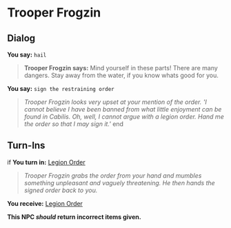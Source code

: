 # Trooper Frogzin
## Dialog

**You say:** `hail`



>**Trooper Frogzin says:** Mind yourself in these parts! There are many dangers. Stay away from the water, if you know whats good for you.

**You say:** `sign the restraining order`



>*Trooper Frogzin looks very upset at your mention of the order. 'I cannot believe I have been banned from what little enjoyment can be found in Cabilis. Oh, well, I cannot argue with a legion order. Hand me the order so that I may sign it.'*
end

## Turn-Ins



if **You turn in:** [Legion Order](/item/18240)


>*Trooper Frogzin grabs the order from your hand and mumbles something unpleasant and vaguely threatening. He then hands the signed order back to you.*


 **You receive:**  [Legion Order](/item/18241) 

**This NPC *should* return incorrect items given.**
